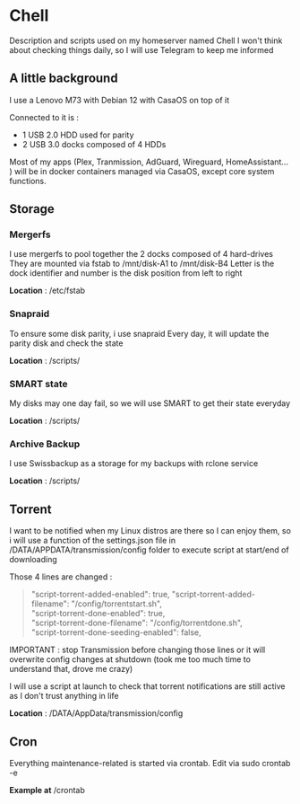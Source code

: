 # Chell
Description and scripts used on my homeserver named Chell
I won't think about checking things daily, so I will use Telegram to keep me informed

## A little background
I use a Lenovo M73 with Debian 12 with CasaOS on top of it  

Connected to it is :
- 1 USB 2.0 HDD used for parity
- 2 USB 3.0 docks composed of 4 HDDs
  
Most of my apps (Plex, Tranmission, AdGuard, Wireguard, HomeAssistant... ) will be in docker containers managed via CasaOS, except core system functions.

## Storage
### Mergerfs
I use mergerfs to pool together the 2 docks composed of 4 hard-drives
They are mounted via fstab to /mnt/disk-A1 to /mnt/disk-B4
Letter is the dock identifier and number is the disk position from left to right

**Location** : /etc/fstab

### Snapraid
To ensure some disk parity, i use snapraid
Every day, it will update the parity disk and check the state

**Location** : /scripts/

### SMART state
My disks may one day fail, so we will use SMART to get their state everyday

**Location** : /scripts/

### Archive Backup
I use Swissbackup as a storage for my backups with rclone service

**Location** : /scripts/

## Torrent
I want to be notified when my Linux distros are there so I can enjoy them, so i will use a function of the settings.json file in /DATA/APPDATA/transmission/config folder to execute script at start/end of downloading

Those 4 lines are changed :

>"script-torrent-added-enabled": true,
>"script-torrent-added-filename": "/config/torrentstart.sh",  
>"script-torrent-done-enabled": true,  
>"script-torrent-done-filename": "/config/torrentdone.sh",  
>"script-torrent-done-seeding-enabled": false,

IMPORTANT : stop Transmission before changing those lines or it will overwrite config changes at shutdown (took me too much time to understand that, drove me crazy)

I will use a script at launch to check that torrent notifications are still active as I don't trust anything in life

**Location** : /DATA/AppData/transmission/config


## Cron
Everything maintenance-related is started via crontab. 
Edit via 
  sudo crontab -e

**Example at** /crontab


